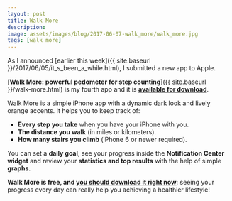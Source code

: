 ```yaml
---
layout: post
title: Walk More
description:
image: assets/images/blog/2017-06-07-walk_more/walk_more.jpg
tags: [walk more]
---
```

As I announced [earlier this week]({{ site.baseurl }}/2017/06/05/it_s_been_a_while.html), I submitted a new app to Apple.

[**Walk More: powerful pedometer for step counting**]({{ site.baseurl }}/walk-more.html) is my fourth app and it is **[available for download](https://geo.itunes.apple.com/us/app/walk-more-powerful-pedometer-for-step-counting/id1198077980?mt=8&at=1000l3L9&ct=website)**.

Walk More is a simple iPhone app with a dynamic dark look and lively orange accents. It helps you to keep track of:

-   **Every step you take** when you have your iPhone with you.
-   **The distance you walk** (in miles or kilometers).
-   **How many stairs you climb** (iPhone 6 or newer required).

You can set a **daily goal**, see your progress inside the **Notification Center widget** and review your **statistics and top results** with the help of simple **graphs**.

**Walk More is free, and [you should download it right now](https://geo.itunes.apple.com/us/app/walk-more-powerful-pedometer-for-step-counting/id1198077980?mt=8&at=1000l3L9&ct=website)**: seeing your progress every day can really help you achieving a healthier lifestyle!